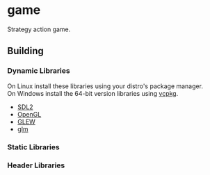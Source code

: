 # game
Strategy action game.

## Building

### Dynamic Libraries
On Linux install these libraries using your distro's package manager.\
On Windows install the 64-bit version libraries using [vcpkg](https://github.com/microsoft/vcpkg).

* [SDL2](https://www.libsdl.org/download-2.0.php)
* [OpenGL](https://www.opengl.org/)
* [GLEW](https://github.com/nigels-com/glew)
* [glm](https://github.com/g-truc/glm)

### Static Libraries
### Header Libraries
